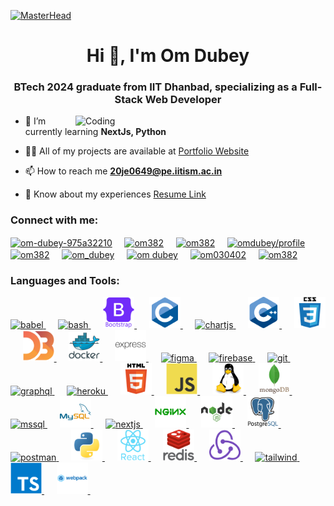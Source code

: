 [![MasterHead](https://user-images.githubusercontent.com/107936455/203690603-726e50ce-2cf6-4b62-82ee-d51ed9100f05.gif)](https://rishavchanda.io)
<h1 align="center">Hi 👋, I'm Om Dubey</h1>
<h3 align="center">BTech 2024 graduate from IIT Dhanbad, specializing as a Full-Stack Web Developer</h3>

<img align="right" alt="Coding" width="400" src="https://images.squarespace-cdn.com/content/v1/5769fc401b631bab1addb2ab/1541580611624-TE64QGKRJG8SWAIUS7NS/ke17ZwdGBToddI8pDm48kPoswlzjSVMM-SxOp7CV59BZw-zPPgdn4jUwVcJE1ZvWQUxwkmyExglNqGp0IvTJZamWLI2zvYWH8K3-s_4yszcp2ryTI0HqTOaaUohrI8PI6FXy8c9PWtBlqAVlUS5izpdcIXDZqDYvprRqZ29Pw0o/coding-freak.gif">

- 🌱 I’m currently learning **NextJs, Python**

- 👨‍💻 All of my projects are available at [Portfolio Website](https://om205.github.io/static-url-redirector/?goto=portfolio)

- 📫 How to reach me **20je0649@pe.iitism.ac.in**
- 📄 Know about my experiences [Resume Link](https://drive.google.com/uc?export=view&id=1ZsQjbN0tKjYm_1LJ4tk-VUSfNt9mWqRq)

<h3 align="left">Connect with me:</h3>
<p align="left">
<a href="https://linkedin.com/in/om-dubey-975a32210" target="blank"><img align="center" src="https://raw.githubusercontent.com/rahuldkjain/github-profile-readme-generator/master/src/images/icons/Social/linked-in-alt.svg" alt="om-dubey-975a32210" height="40" width="50" /></a>&nbsp;&nbsp;&nbsp;&nbsp;
<a href="https://www.leetcode.com/om382" target="blank"><img align="center" src="https://raw.githubusercontent.com/rahuldkjain/github-profile-readme-generator/master/src/images/icons/Social/leet-code.svg" alt="om382" height="40" width="50" /></a>&nbsp;&nbsp;&nbsp;&nbsp;
<a href="https://codeforces.com/profile/om382" target="blank"><img align="center" src="https://raw.githubusercontent.com/rahuldkjain/github-profile-readme-generator/master/src/images/icons/Social/codeforces.svg" alt="om382" height="40" width="50" /></a>&nbsp;&nbsp;&nbsp;&nbsp;
<a href="https://auth.geeksforgeeks.org/user/omdubey/profile" target="blank"><img align="center" src="https://raw.githubusercontent.com/rahuldkjain/github-profile-readme-generator/master/src/images/icons/Social/geeks-for-geeks.svg" alt="omdubey/profile" height="40" width="50" /></a>&nbsp;&nbsp;&nbsp;&nbsp;
<a href="https://www.codechef.com/users/om382" target="blank"><img align="center" src="https://cdn.jsdelivr.net/npm/simple-icons@3.1.0/icons/codechef.svg" alt="om382" height="40" width="50" /></a>&nbsp;&nbsp;&nbsp;&nbsp;
<a href="https://dev.to/om_dubey" target="blank"><img align="center" src="https://raw.githubusercontent.com/rahuldkjain/github-profile-readme-generator/master/src/images/icons/Social/devto.svg" alt="om_dubey" height="40" width="50" /></a>&nbsp;&nbsp;&nbsp;&nbsp;
<a href="https://fb.com/om dubey" target="blank"><img align="center" src="https://raw.githubusercontent.com/rahuldkjain/github-profile-readme-generator/master/src/images/icons/Social/facebook.svg" alt="om dubey" height="40" width="50" /></a>&nbsp;&nbsp;&nbsp;&nbsp;
<a href="https://www.hackerrank.com/om030402" target="blank"><img align="center" src="https://raw.githubusercontent.com/rahuldkjain/github-profile-readme-generator/master/src/images/icons/Social/hackerrank.svg" alt="om030402" height="40" width="50" /></a>&nbsp;&nbsp;&nbsp;&nbsp;
<a href="https://www.hackerearth.com/om382" target="blank"><img align="center" src="https://raw.githubusercontent.com/rahuldkjain/github-profile-readme-generator/master/src/images/icons/Social/hackerearth.svg" alt="om382" height="40" width="50" /></a>&nbsp;&nbsp;&nbsp;&nbsp;
</p>

<h3 align="left">Languages and Tools:</h3>
<p align="left"> 
    <a href="https://babeljs.io/" target="_blank" rel="noreferrer"> 
        <img src="https://www.vectorlogo.zone/logos/babeljs/babeljs-icon.svg" alt="babel" width="50" height="50" />
    </a>&nbsp;&nbsp;&nbsp;&nbsp; 
    <a href="https://www.gnu.org/software/bash/" target="_blank" rel="noreferrer"> 
        <img src="https://www.vectorlogo.zone/logos/gnu_bash/gnu_bash-icon.svg" alt="bash" width="50" height="50" />
    </a>&nbsp;&nbsp;&nbsp;&nbsp; 
    <a href="https://getbootstrap.com" target="_blank" rel="noreferrer"> 
        <img src="https://raw.githubusercontent.com/devicons/devicon/master/icons/bootstrap/bootstrap-plain-wordmark.svg" alt="bootstrap" width="50" height="50" />
    </a>&nbsp;&nbsp;&nbsp;&nbsp; 
    <a href="https://www.cprogramming.com/" target="_blank" rel="noreferrer"> 
        <img src="https://raw.githubusercontent.com/devicons/devicon/master/icons/c/c-original.svg" alt="c" width="50" height="50" />
    </a>&nbsp;&nbsp;&nbsp;&nbsp; 
    <a href="https://www.chartjs.org" target="_blank" rel="noreferrer"> 
        <img src="https://www.chartjs.org/media/logo-title.svg" alt="chartjs" width="50" height="50" />
    </a>&nbsp;&nbsp;&nbsp;&nbsp; 
    <a href="https://www.w3schools.com/cpp/" target="_blank" rel="noreferrer"> 
        <img src="https://raw.githubusercontent.com/devicons/devicon/master/icons/cplusplus/cplusplus-original.svg" alt="cplusplus" width="50" height="50" />
    </a>&nbsp;&nbsp;&nbsp;&nbsp; 
    <a href="https://www.w3schools.com/css/" target="_blank" rel="noreferrer"> 
        <img src="https://raw.githubusercontent.com/devicons/devicon/master/icons/css3/css3-original-wordmark.svg" alt="css3" width="50" height="50" />
    </a>&nbsp;&nbsp;&nbsp;&nbsp; 
    <a href="https://d3js.org/" target="_blank" rel="noreferrer"> 
        <img src="https://raw.githubusercontent.com/devicons/devicon/master/icons/d3js/d3js-original.svg" alt="d3js" width="50" height="50" />
    </a>&nbsp;&nbsp;&nbsp;&nbsp; 
    <a href="https://www.docker.com/" target="_blank" rel="noreferrer"> 
        <img src="https://raw.githubusercontent.com/devicons/devicon/master/icons/docker/docker-original-wordmark.svg" alt="docker" width="50" height="50" />
    </a>&nbsp;&nbsp;&nbsp;&nbsp; 
    <a href="https://expressjs.com" target="_blank" rel="noreferrer"> 
        <img src="https://raw.githubusercontent.com/devicons/devicon/master/icons/express/express-original-wordmark.svg" alt="express" width="50" height="50" />
    </a>&nbsp;&nbsp;&nbsp;&nbsp; 
    <a href="https://www.figma.com/" target="_blank" rel="noreferrer"> 
        <img src="https://www.vectorlogo.zone/logos/figma/figma-icon.svg" alt="figma" width="50" height="50" />
    </a>&nbsp;&nbsp;&nbsp;&nbsp; 
    <a href="https://firebase.google.com/" target="_blank" rel="noreferrer"> 
        <img src="https://www.vectorlogo.zone/logos/firebase/firebase-icon.svg" alt="firebase" width="50" height="50" />
    </a>&nbsp;&nbsp;&nbsp;&nbsp; 
    <a href="https://git-scm.com/" target="_blank" rel="noreferrer"> 
        <img src="https://www.vectorlogo.zone/logos/git-scm/git-scm-icon.svg" alt="git" width="50" height="50" />
    </a>&nbsp;&nbsp;&nbsp;&nbsp; 
    <a href="https://graphql.org" target="_blank" rel="noreferrer"> 
        <img src="https://www.vectorlogo.zone/logos/graphql/graphql-icon.svg" alt="graphql" width="50" height="50" />
    </a>&nbsp;&nbsp;&nbsp;&nbsp; 
    <a href="https://heroku.com" target="_blank" rel="noreferrer"> 
        <img src="https://www.vectorlogo.zone/logos/heroku/heroku-icon.svg" alt="heroku" width="50" height="50" />
    </a>&nbsp;&nbsp;&nbsp;&nbsp; 
    <a href="https://www.w3.org/html/" target="_blank" rel="noreferrer"> 
        <img src="https://raw.githubusercontent.com/devicons/devicon/master/icons/html5/html5-original-wordmark.svg" alt="html5" width="50" height="50" />
    </a>&nbsp;&nbsp;&nbsp;&nbsp; 
    <a href="https://developer.mozilla.org/en-US/docs/Web/JavaScript" target="_blank" rel="noreferrer"> 
        <img src="https://raw.githubusercontent.com/devicons/devicon/master/icons/javascript/javascript-original.svg" alt="javascript" width="50" height="50" />
    </a>&nbsp;&nbsp;&nbsp;&nbsp; 
    <a href="https://www.linux.org/" target="_blank" rel="noreferrer"> 
        <img src="https://raw.githubusercontent.com/devicons/devicon/master/icons/linux/linux-original.svg" alt="linux" width="50" height="50" />
    </a>&nbsp;&nbsp;&nbsp;&nbsp; 
    <a href="https://www.mongodb.com/" target="_blank" rel="noreferrer"> 
        <img src="https://raw.githubusercontent.com/devicons/devicon/master/icons/mongodb/mongodb-original-wordmark.svg" alt="mongodb" width="50" height="50" />
    </a>&nbsp;&nbsp;&nbsp;&nbsp; 
    <a href="https://www.microsoft.com/en-us/sql-server" target="_blank" rel="noreferrer"> 
        <img src="https://www.svgrepo.com/show/303229/microsoft-sql-server-logo.svg" alt="mssql" width="50" height="50" />
    </a>&nbsp;&nbsp;&nbsp;&nbsp; 
    <a href="https://www.mysql.com/" target="_blank" rel="noreferrer"> 
        <img src="https://raw.githubusercontent.com/devicons/devicon/master/icons/mysql/mysql-original-wordmark.svg" alt="mysql" width="50" height="50" />
    </a>&nbsp;&nbsp;&nbsp;&nbsp; 
    <a href="https://nextjs.org/" target="_blank" rel="noreferrer"> 
        <img src="https://cdn.worldvectorlogo.com/logos/nextjs-2.svg" alt="nextjs" width="50" height="50" />
    </a>&nbsp;&nbsp;&nbsp;&nbsp; 
    <a href="https://www.nginx.com" target="_blank" rel="noreferrer"> 
        <img src="https://raw.githubusercontent.com/devicons/devicon/master/icons/nginx/nginx-original.svg" alt="nginx" width="50" height="50" />
    </a>&nbsp;&nbsp;&nbsp;&nbsp; 
    <a href="https://nodejs.org" target="_blank" rel="noreferrer"> 
        <img src="https://raw.githubusercontent.com/devicons/devicon/master/icons/nodejs/nodejs-original-wordmark.svg" alt="nodejs" width="50" height="50" />
    </a>&nbsp;&nbsp;&nbsp;&nbsp; 
    <a href="https://www.postgresql.org" target="_blank" rel="noreferrer"> 
        <img src="https://raw.githubusercontent.com/devicons/devicon/master/icons/postgresql/postgresql-original-wordmark.svg" alt="postgresql" width="50" height="50" />
    </a>&nbsp;&nbsp;&nbsp;&nbsp; 
    <a href="https://postman.com" target="_blank" rel="noreferrer"> 
        <img src="https://www.vectorlogo.zone/logos/getpostman/getpostman-icon.svg" alt="postman" width="50" height="50" />
    </a>&nbsp;&nbsp;&nbsp;&nbsp; 
    <a href="https://www.python.org" target="_blank" rel="noreferrer"> 
        <img src="https://raw.githubusercontent.com/devicons/devicon/master/icons/python/python-original.svg" alt="python" width="50" height="50" />
    </a>&nbsp;&nbsp;&nbsp;&nbsp; 
    <a href="https://reactjs.org/" target="_blank" rel="noreferrer"> 
        <img src="https://raw.githubusercontent.com/devicons/devicon/master/icons/react/react-original-wordmark.svg" alt="react" width="50" height="50" />
    </a>&nbsp;&nbsp;&nbsp;&nbsp; 
    <a href="https://redis.io" target="_blank" rel="noreferrer"> 
        <img src="https://raw.githubusercontent.com/devicons/devicon/master/icons/redis/redis-original-wordmark.svg" alt="redis" width="50" height="50" />
    </a>&nbsp;&nbsp;&nbsp;&nbsp; 
    <a href="https://redux.js.org" target="_blank" rel="noreferrer"> 
        <img src="https://raw.githubusercontent.com/devicons/devicon/master/icons/redux/redux-original.svg" alt="redux" width="50" height="50" />
    </a>&nbsp;&nbsp;&nbsp;&nbsp; 
    <a href="https://tailwindcss.com/" target="_blank" rel="noreferrer"> 
        <img src="https://www.vectorlogo.zone/logos/tailwindcss/tailwindcss-icon.svg" alt="tailwind" width="50" height="50" />
    </a>&nbsp;&nbsp;&nbsp;&nbsp; 
    <a href="https://www.typescriptlang.org/" target="_blank" rel="noreferrer"> 
        <img src="https://raw.githubusercontent.com/devicons/devicon/master/icons/typescript/typescript-original.svg" alt="typescript" width="50" height="50" />
    </a>&nbsp;&nbsp;&nbsp;&nbsp; 
    <a href="https://webpack.js.org" target="_blank" rel="noreferrer"> 
        <img src="https://raw.githubusercontent.com/devicons/devicon/d00d0969292a6569d45b06d3f350f463a0107b0d/icons/webpack/webpack-original-wordmark.svg" alt="webpack" width="50" height="50" />
    </a>&nbsp;&nbsp;&nbsp;&nbsp; 
</p>
